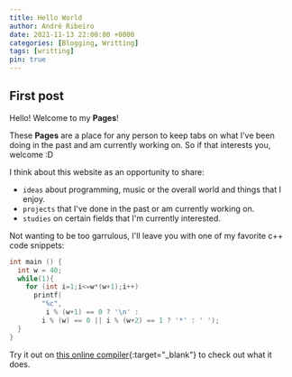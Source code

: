```yaml
---
title: Hello World
author: André Ribeiro
date: 2021-11-13 22:00:00 +0000
categories: [Blogging, Writting]
tags: [writting]
pin: true
---
```


## First post

Hello! Welcome to my **Pages**!

These **Pages** are a place for any person to keep tabs on what I've been doing in the past and am currently working on.
So if that interests you, welcome :D

I think about this website as an opportunity to share:
- `ideas` about programming, music or the overall world and things that I enjoy.
- `projects` that I've done in the past or am currently working on.
- `studies` on certain fields that I'm currently interested.


Not wanting to be too garrulous, I'll leave you with one of my favorite c++ code snippets:

```c++
int main () { 
  int w = 40; 
  while(1){ 
    for (int i=1;i<=w*(w+1);i++) 
      printf( 
        "%c", 
         i % (w+1) == 0 ? '\n' : 
        i % (w) == 0 || i % (w+2) == 1 ? '*' : ' '); 
  }
}
``` 

Try it out on [this online compiler](https://www.onlinegdb.com/online_c++_compiler){:target="_blank"} to check out what it does.